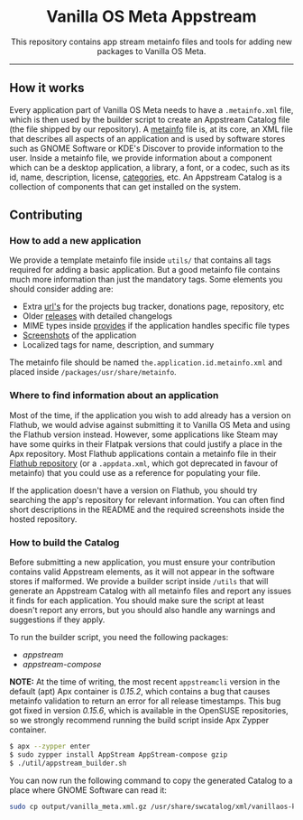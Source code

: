 <div align="center">

# Vanilla OS Meta Appstream

<sup2>This repository contains app stream metainfo files and tools for adding new packages to Vanilla OS Meta.</sup2>
  
  ----------------
  </div>

## How it works

Every application part of Vanilla OS Meta needs to have a `.metainfo.xml` file, which is then used by
the builder script to create an Appstream Catalog file (the file shipped by our repository).
A [metainfo](https://www.freedesktop.org/software/appstream/docs/chap-Metadata.html#sect-Metadata-GenericComponent) file is, at its core, an XML file that describes all aspects of an application and is used by
software stores such as GNOME Software or KDE's Discover to provide information to the user.
Inside a metainfo file, we provide information about a component which can be a desktop application, a library, a font, or a codec, such as its id, name, description, license, [categories](https://specifications.freedesktop.org/menu-spec/menu-spec-1.0.html#category-registry), etc.
An Appstream Catalog is a collection of components that can get installed on the system.

## Contributing

### How to add a new application

We provide a template metainfo file inside `utils/` that contains all tags required for adding a
basic application. But a good metainfo file contains much more information than just the
mandatory tags. Some elements you should consider adding are:
- Extra [url's](https://www.freedesktop.org/software/appstream/docs/chap-Metadata.html#tag-url) for the projects bug tracker, donations page, repository, etc
- Older [releases](https://www.freedesktop.org/software/appstream/docs/chap-Metadata.html#tag-releases) with detailed changelogs
- MIME types inside [provides](https://www.freedesktop.org/software/appstream/docs/chap-Metadata.html#tag-provides) if the application handles specific file types
- [Screenshots](https://www.freedesktop.org/software/appstream/docs/chap-Metadata.html#tag-screenshots) of the application
- Localized tags for name, description, and summary

The metainfo file should be named `the.application.id.metainfo.xml` and placed inside
`/packages/usr/share/metainfo`.

### Where to find information about an application

Most of the time, if the application you wish to add already has a version on Flathub, we would
advise against submitting it to Vanilla OS Meta and using the Flathub version instead.
However, some applications like Steam may have some quirks in their Flatpak versions that could
justify a place in the Apx repository.
Most Flathub applications contain a metainfo file in their [Flathub repository](https://github.com/flathub/)
(or a `.appdata.xml`, which got deprecated in favour of metainfo) that you could use as a reference
for populating your file.

If the application doesn't have a version on Flathub, you should try searching the app's repository
for relevant information. You can often find short descriptions in the README and the required screenshots inside the hosted repository.

### How to build the Catalog

Before submitting a new application, you must ensure your contribution contains valid Appstream
elements, as it will not appear in the software stores if malformed.
We provide a builder script inside `/utils` that will generate an Appstream Catalog with all
metainfo files and report any issues it finds for each application.
You should make sure the script at least doesn't report any errors, but you should also handle any
warnings and suggestions if they apply.

To run the builder script, you need the following packages:
- *appstream*
- *appstream-compose*

**NOTE:** At the time of writing, the most recent `appstreamcli` version in the default (apt)
Apx container is *0.15.2*, which contains a bug that causes metainfo validation to return an error
for all release timestamps.
This bug got fixed in version *0.15.6*, which is available in the OpenSUSE repositories, so we
strongly recommend running the build script inside Apx Zypper container.

```sh
$ apx --zypper enter
$ sudo zypper install AppStream AppStream-compose gzip
$ ./util/appstream_builder.sh
```

You can now run the following command to copy the generated Catalog to a place where GNOME Software
can read it:

```sh
sudo cp output/vanilla_meta.xml.gz /usr/share/swcatalog/xml/vanillaos-kinetic-main.xml.gz
```
